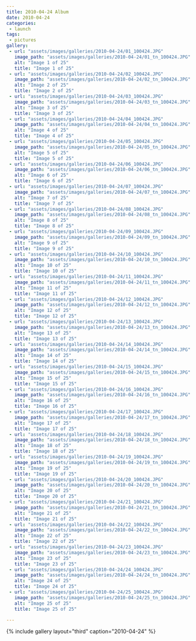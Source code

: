 ```yaml
---
title: 2010-04-24 Album
date: 2010-04-24
categories:
 - launch
tags:
 - pictures
gallery:
 - url: "assets/images/galleries/2010-04-24/01_100424.JPG"
   image_path: "assets/images/galleries/2010-04-24/01_tn_100424.JPG"
   alt: "Image 1 of 25"
   title: "Image 1 of 25"
 - url: "assets/images/galleries/2010-04-24/02_100424.JPG"
   image_path: "assets/images/galleries/2010-04-24/02_tn_100424.JPG"
   alt: "Image 2 of 25"
   title: "Image 2 of 25"
 - url: "assets/images/galleries/2010-04-24/03_100424.JPG"
   image_path: "assets/images/galleries/2010-04-24/03_tn_100424.JPG"
   alt: "Image 3 of 25"
   title: "Image 3 of 25"
 - url: "assets/images/galleries/2010-04-24/04_100424.JPG"
   image_path: "assets/images/galleries/2010-04-24/04_tn_100424.JPG"
   alt: "Image 4 of 25"
   title: "Image 4 of 25"
 - url: "assets/images/galleries/2010-04-24/05_100424.JPG"
   image_path: "assets/images/galleries/2010-04-24/05_tn_100424.JPG"
   alt: "Image 5 of 25"
   title: "Image 5 of 25"
 - url: "assets/images/galleries/2010-04-24/06_100424.JPG"
   image_path: "assets/images/galleries/2010-04-24/06_tn_100424.JPG"
   alt: "Image 6 of 25"
   title: "Image 6 of 25"
 - url: "assets/images/galleries/2010-04-24/07_100424.JPG"
   image_path: "assets/images/galleries/2010-04-24/07_tn_100424.JPG"
   alt: "Image 7 of 25"
   title: "Image 7 of 25"
 - url: "assets/images/galleries/2010-04-24/08_100424.JPG"
   image_path: "assets/images/galleries/2010-04-24/08_tn_100424.JPG"
   alt: "Image 8 of 25"
   title: "Image 8 of 25"
 - url: "assets/images/galleries/2010-04-24/09_100424.JPG"
   image_path: "assets/images/galleries/2010-04-24/09_tn_100424.JPG"
   alt: "Image 9 of 25"
   title: "Image 9 of 25"
 - url: "assets/images/galleries/2010-04-24/10_100424.JPG"
   image_path: "assets/images/galleries/2010-04-24/10_tn_100424.JPG"
   alt: "Image 10 of 25"
   title: "Image 10 of 25"
 - url: "assets/images/galleries/2010-04-24/11_100424.JPG"
   image_path: "assets/images/galleries/2010-04-24/11_tn_100424.JPG"
   alt: "Image 11 of 25"
   title: "Image 11 of 25"
 - url: "assets/images/galleries/2010-04-24/12_100424.JPG"
   image_path: "assets/images/galleries/2010-04-24/12_tn_100424.JPG"
   alt: "Image 12 of 25"
   title: "Image 12 of 25"
 - url: "assets/images/galleries/2010-04-24/13_100424.JPG"
   image_path: "assets/images/galleries/2010-04-24/13_tn_100424.JPG"
   alt: "Image 13 of 25"
   title: "Image 13 of 25"
 - url: "assets/images/galleries/2010-04-24/14_100424.JPG"
   image_path: "assets/images/galleries/2010-04-24/14_tn_100424.JPG"
   alt: "Image 14 of 25"
   title: "Image 14 of 25"
 - url: "assets/images/galleries/2010-04-24/15_100424.JPG"
   image_path: "assets/images/galleries/2010-04-24/15_tn_100424.JPG"
   alt: "Image 15 of 25"
   title: "Image 15 of 25"
 - url: "assets/images/galleries/2010-04-24/16_100424.JPG"
   image_path: "assets/images/galleries/2010-04-24/16_tn_100424.JPG"
   alt: "Image 16 of 25"
   title: "Image 16 of 25"
 - url: "assets/images/galleries/2010-04-24/17_100424.JPG"
   image_path: "assets/images/galleries/2010-04-24/17_tn_100424.JPG"
   alt: "Image 17 of 25"
   title: "Image 17 of 25"
 - url: "assets/images/galleries/2010-04-24/18_100424.JPG"
   image_path: "assets/images/galleries/2010-04-24/18_tn_100424.JPG"
   alt: "Image 18 of 25"
   title: "Image 18 of 25"
 - url: "assets/images/galleries/2010-04-24/19_100424.JPG"
   image_path: "assets/images/galleries/2010-04-24/19_tn_100424.JPG"
   alt: "Image 19 of 25"
   title: "Image 19 of 25"
 - url: "assets/images/galleries/2010-04-24/20_100424.JPG"
   image_path: "assets/images/galleries/2010-04-24/20_tn_100424.JPG"
   alt: "Image 20 of 25"
   title: "Image 20 of 25"
 - url: "assets/images/galleries/2010-04-24/21_100424.JPG"
   image_path: "assets/images/galleries/2010-04-24/21_tn_100424.JPG"
   alt: "Image 21 of 25"
   title: "Image 21 of 25"
 - url: "assets/images/galleries/2010-04-24/22_100424.JPG"
   image_path: "assets/images/galleries/2010-04-24/22_tn_100424.JPG"
   alt: "Image 22 of 25"
   title: "Image 22 of 25"
 - url: "assets/images/galleries/2010-04-24/23_100424.JPG"
   image_path: "assets/images/galleries/2010-04-24/23_tn_100424.JPG"
   alt: "Image 23 of 25"
   title: "Image 23 of 25"
 - url: "assets/images/galleries/2010-04-24/24_100424.JPG"
   image_path: "assets/images/galleries/2010-04-24/24_tn_100424.JPG"
   alt: "Image 24 of 25"
   title: "Image 24 of 25"
 - url: "assets/images/galleries/2010-04-24/25_100424.JPG"
   image_path: "assets/images/galleries/2010-04-24/25_tn_100424.JPG"
   alt: "Image 25 of 25"
   title: "Image 25 of 25"

---
```


{% include gallery layout="third" caption="2010-04-24" %}

